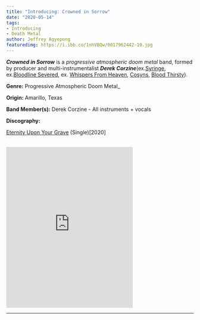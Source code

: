 ```yaml
---
title: "Introducing: Crowned in Sorrow"
date: "2020-05-14"
tags:
- Introducing
- Death Metal
author: Jeffrey Agyepong
featuredimg: https://i.ibb.co/1nhVBQw/0017962442-10.jpg
---
```


_**Crowned in Sorrow**_ is a _progressive atmospheric doom metal_ band, formed by producer and multi-instrumentalist _**Derek Corzine**_(ex.[Syringe](https://syringeministry.bandcamp.com/), ex.[Bloodline Severed](https://bloodlinesevered.bandcamp.com), ex. [Whispers From Heaven](https://whisperfromheaven.bandcamp.com/), [Cosyns](https://cosyns.bandcamp.com/), [Blood Thirsty](https://bloodthirstymetal.bandcamp.com/album/woe-to-the-city-of-blood)).

**Genre:** Progressive Atmospheric Doom Metal_

**Origin:** Amarillo, Texas

**Band Member(s):** Derek Corzine - All instruments + vocals

**Discography:**

[Eternity Upon Your Grave](https://crownedinsorrow.bandcamp.com/releases) (Single)\[2020\]

<br>

<iframe style="border: 0; width: 340px; height: 432px;" src="https://bandcamp.com/EmbeddedPlayer/track=1720428186/size=large/bgcol=ffffff/linkcol=0687f5/tracklist=false/transparent=true/" seamless><a href="https://crownedinsorrow.bandcamp.com/track/eternity-upon-your-grave-single-version">Eternity Upon Your Grave (single version) by Crowned in Sorrow</a></iframe>

* * *


